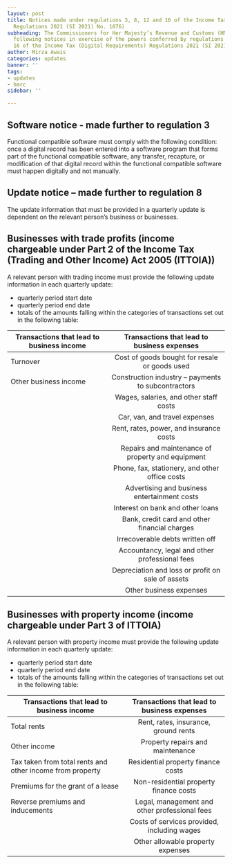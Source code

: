 ```yaml
---
layout: post
title: Notices made under regulations 3, 8, 12 and 16 of the Income Tax (Digital Requirements)
  Regulations 2021 (SI 2021) No. 1076)
subheading: The Commissioners for Her Majesty’s Revenue and Customs (HMRC) make the
  following notices in exercise of the powers conferred by regulations 3, 8, 12 and
  16 of the Income Tax (Digital Requirements) Regulations 2021 (SI 2021/1076).
author: Mirza Awais
categories: updates
banner: ''
tags:
- updates
- hmrc
sidebar: ''

---
```

## Software notice - made further to regulation 3

Functional compatible software must comply with the following condition: once a digital record has been entered into a software program that forms part of the functional compatible software, any transfer, recapture, or modification of that digital record within the functional compatible software must happen digitally and not manually.

## Update notice – made further to regulation 8

The update information that must be provided in a quarterly update is dependent on the relevant person’s business or businesses.

## Businesses with trade profits (income chargeable under Part 2 of the Income Tax (Trading and Other Income) Act 2005 (ITTOIA))

A relevant person with trading income must provide the following update information in each quarterly update:

* quarterly period start date
* quarterly period end date
* totals of the amounts falling within the categories of transactions set out in the following table:

| Transactions that lead to business income | Transactions that lead to business expenses |
| --- | :---: |
| Turnover | Cost of goods bought for resale or goods used |
| Other business income | Construction industry – payments to subcontractors |
|  | Wages, salaries, and other staff costs |
|  | Car, van, and travel expenses |
|  | Rent, rates, power, and insurance costs |
|  | Repairs and maintenance of property and equipment |
|  | Phone, fax, stationery, and other office costs |
|  | Advertising and business entertainment costs |
|  | Interest on bank and other loans |
|  | Bank, credit card and other financial charges |
|  | Irrecoverable debts written off |
|  | Accountancy, legal and other professional fees |
|  | Depreciation and loss or profit on sale of assets |
|  | Other business expenses |

## Businesses with property income (income chargeable under Part 3 of ITTOIA)

A relevant person with property income must provide the following update information in each quarterly update:

* quarterly period start date
* quarterly period end date
* totals of the amounts falling within the categories of transactions set out in the following table:

| Transactions that lead to business income | Transactions that lead to business expenses |
| --- | :---: |
| Total rents  | Rent, rates, insurance, ground rents |
| Other income | Property repairs and maintenance |
| Tax taken from total rents and other income from property | Residential property finance costs |
| Premiums for the grant of a lease | Non-residential property finance costs |
| Reverse premiums and inducements | Legal, management and other professional fees |
|  | Costs of services provided, including wages |
|  | Other allowable property expenses |
